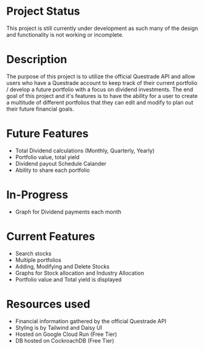 # Project Status
This project is still currently under development as such many of the design and functionality is not working or incomplete.

# Description
The purpose of this project is to utilize the official Questrade API and allow users who have a Questrade account to keep track of their current portfolio / develop a future portfolio with a focus on dividend investments. The end goal of this project and it's features is to have the ability for a user to create a multitude of different portfolios that they can edit and modify to plan out their future financial goals.

# Future Features
  - Total Dividend calculations (Monthly, Quarterly, Yearly)
  - Portfolio value, total yield
  - Dividend payout Schedule Calander
  - Ability to share each portfolio

# In-Progress
  - Graph for Dividend payments each month

# Current Features
  - Search stocks
  - Multiple portfolios
  - Adding, Modifying and Delete Stocks
  - Graphs for Stock allocation and Industry Allocation
  - Portfolio value and Total yield is displayed

# Resources used
  - Financial information gathered by the official Questrade API
  - Styling is by Tailwind and Daisy UI
  - Hosted on Google Cloud Run (Free Tier)
  - DB hosted on CockroachDB (Free Tier)

